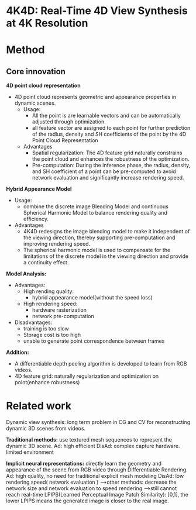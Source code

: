 # 4K4D: Real-Time 4D View Synthesis at 4K Resolution

# Method

## Core innovation
**4D point cloud representation**
+ 4D point cloud represents geometric and appearance properties in dynamic scenes.
  + Usage:
    + All the point is are learnable vectors and can be automatically adjusted through optimization.
    + all feature vector are assigned to each point for further prediction of the radius, density and SH coefficients of the point by the 4D Point Cloud Representation
  + Advantages
    + Spatial regularization: The 4D feature grid naturally constrains the point cloud and enhances the robustness of the optimization.
    + Pre-computation: During the inference phase, the radius, density, and SH coefficient of a point can be pre-computed to avoid network evaluation and significantly increase rendering speed.


**Hybrid Appearance Model**
+ Usage:
  + combine the discrete image Blending Model and continuous Spherical Harmonic Model to balance rendering quality and efficiency.
+ Advantages
  + 4K4D redesigns the image blending model to make it independent of the viewing direction, thereby supporting pre-computation and improving rendering speed.
  + The spherical harmonic model is used to compensate for the limitations of the discrete model in the viewing direction and provide a continuity effect.

**Model Analysis:**
+ Advantages:
  + High rending quality:
    + hybrid appearance model(without the speed loss)
  + High rendering speed:
    + hardware rasterization
    + network pre-computation
+ Disadvantages: 
  + training is too slow
  + Storage cost is too high
  + unable to generate point correspondence between frames
  
**Addition:**
+ A differentiable depth peeling algorithm is developed to learn from RGB videos.
+ 4D feature grid: naturally regularization and optimization on point(enhance robustness)




# Related work
Dynamic view synthesis: long term problem in CG and CV for reconstructing dynamic 3D scenes from videos.

**Traditional methods:** use textured mesh sequences to represent the dynamic 3D scene.
Ad: high efficient
DisAd: complex capture hardware. limited environment

**Implicit neural representations:** directly learn the geometry and appearance of the scene from RGB video through Differentiable Rendering.
Ad: high quality, no need for traditional explicit mesh modeling
DisAd: low rendering speed( network evaluation )
-->other methods: decrease the network size and network evaluation to speed rendering
-->still cannot reach real-time 
LPIPS(Learned Perceptual Image Patch Similarity): [0,1], the lower LPIPS means the generated image is closer to the real image.

#